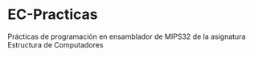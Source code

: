 # EC-Practicas
Prácticas de programación en ensamblador de MIPS32 de la asignatura Estructura de Computadores
